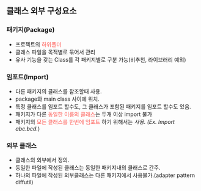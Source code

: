 ## 클래스 외부 구성요소

### 패키지(Package)

- 프로젝트의 <span style="color:#FF5A54">하위폴더</span>
- 클래스 파일을 목적별로 묶어서 관리
- 유사 기능을 갖는 Class를 각 패키지별로 구분 가능(비추천, 라이브러리 예외)

### 임포트(Import)

- 다른 패키지의 클래스를 참조할때 사용.
- package와 main class 사이에 위치.
- 특정 클래스를 임포트 할수도, 그 클래스가 포함된 패키지를 임포트 할수도 있음.
- 패키지가 다른 <span style="color:#FF5A54">동일한 이름의 클래스</span>는 두개 이상 import 불가
- 패키지의 <span style="color:#FF5A54">모든 클래스를 한번에 임포트</span> 하기 위해서는 *사용.
  (Ex. Import abc.bcd.*)

### 외부 클래스

- 클래스의 외부에서 정의.
- 동일한 파일에 작성된 클래스는 동일한 패키지내의 클래스로 간주.
- 하나의 파일에 작성된 외부클래스는 다른 패키지에서 사용불가.(adapter pattern diffutil)

